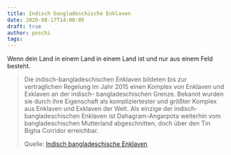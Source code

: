 ```yaml
---
title: Indisch bangladeschische Enklaven
date: 2020-08-17T14:00:05
draft: true
author: poschi
tags: 
---
```


Wenn dein Land in einem Land in einem Land ist und nur aus einem Feld besteht.

> Die indisch-bangladeschischen Enklaven bildeten bis zur vertraglichen Regelung
> im Jahr 2015 einen Komplex von Enklaven und Exklaven an der indisch-
> bangladeschischen Grenze. Bekannt wurden sie durch ihre Eigenschaft als
> kompliziertester und größter Komplex aus Enklaven und Exklaven der Welt. Als
> einzige der indisch-bangladeschischen Enklaven ist Dahagram-Angarpota
> weiterhin vom bangladeschischen Mutterland abgeschnitten, doch über den Tin
> Bigha Corridor erreichbar.
>
> Quelle: [Indisch bangladeschische Enklaven](https://de.wikipedia.org/wiki/Indisch-bangladeschische_Enklaven)
